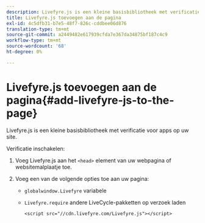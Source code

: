 ```yaml
---
description: Livefyre.js is een kleine basisbibliotheek met verificatie voor apps op uw site.
title: Livefyre.js toevoegen aan de pagina
exl-id: 4c5dfb31-b7e5-48f7-826c-cddbee06d876
translation-type: tm+mt
source-git-commit: a2449482e617939cfda7e367da34875bf187c4c9
workflow-type: tm+mt
source-wordcount: '68'
ht-degree: 0%

---
```


# Livefyre.js toevoegen aan de pagina{#add-livefyre-js-to-the-page}

Livefyre.js is een kleine basisbibliotheek met verificatie voor apps op uw site.

Verificatie inschakelen:

1. Voeg Livefyre.js aan het `<head>` element van uw webpagina of websitemalplaatje toe.
1. Voeg een van de volgende opties toe aan uw pagina:

   * `globalwindow.Livefyre` variabele
   * `Livefyre.require` andere LiveCycle-pakketten op verzoek laden

      ```
      <script src="//cdn.livefyre.com/Livefyre.js"></script>
      ```
